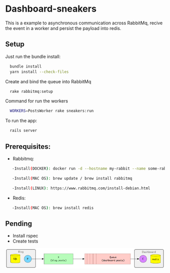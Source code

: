 # Dashboard-sneakers

This is a example to asynchronous communication across RabbitMq, recive the event in a worker and persist the payload into redis.

## Setup

Just run the bundle install:

```bash
  bundle install
  yarn install --check-files
```

Create and bind the queue into RabbitMq

```bash
  rake rabbitmq:setup
```

Command for run the workers

```bash
  WORKERS=PostsWorker rake sneakers:run
```

To run the app:

```bash
  rails server
```
## Prerequisites:

* Rabbitmq: 
```bash
   -Install(DOCKER): docker run -d --hostname my-rabbit --name some-rabbit -p 15672:15672 -p 5672:5672 rabbitmq:3-management
```
```bash
   -Install(MAC OS): brew update / brew install rabbitmq
```
```bash
   -Install(LINUX): https://www.rabbitmq.com/install-debian.html
```
* Redis: 
```bash
   -Install(MAC OS): brew install redis
```

## Pending
- Install rspec
- Create tests

![Screenshot](app/assets/images/diagram.png)